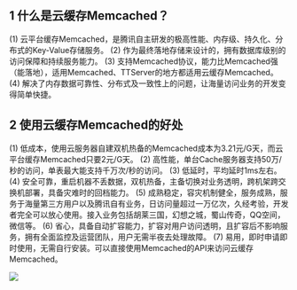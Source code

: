## 1 什么是云缓存Memcached？

(1) 云平台缓存Memcached，是腾讯自主研发的极高性能、内存级、持久化、分布式的Key-Value存储服务。
(2) 作为最终落地存储来设计的，拥有数据库级别的访问保障和持续服务能力。
(3) 支持Memcached协议，能力比Memcached强（能落地），适用Memcached、TTServer的地方都适用云缓存Memcached。
(4) 解决了内存数据可靠性、分布式及一致性上的问题，让海量访问业务的开发变得简单快捷。

## 2 使用云缓存Memcached的好处

(1) 低成本，使用云服务器自建双机热备的Memcached成本为3.21元/G天，而云平台缓存Memcached只要2元/G天。
(2) 高性能，单台Cache服务器支持50万/秒的访问，单表最大能支持千万次/秒的访问。
(3) 低延时，平均延时1ms左右。 
(4) 安全可靠，重启机器不丢数据，双机热备，主备切换对业务透明，跨机架跨交换机部署，具备灾难时的回档能力。
(5) 成熟稳定，容灾机制健全，服务成熟，服务于海量第三方用户以及腾讯自有业务，日访问量超过一万亿次，久经考验，开发者完全可以放心使用。接入业务包括胡莱三国，幻想之城，蜀山传奇，QQ空间，微信等。
(6) 省心，具备自动扩容能力，扩容对用户访问透明，且扩容后不影响服务，拥有全面监控及运营团队，用户无需半夜去处理故障。
(7) 易用，即时申请即时使用，无需自行安装。可以直接使用Memcached的API来访问云缓存Memcached。

![](http://imgcache.tcecqpoc.fsphere.cn/image/qzonestyle.gtimg.cn/qzone/vas/opensns/res/img/NoSQLStorageAdvantagesV3.png)